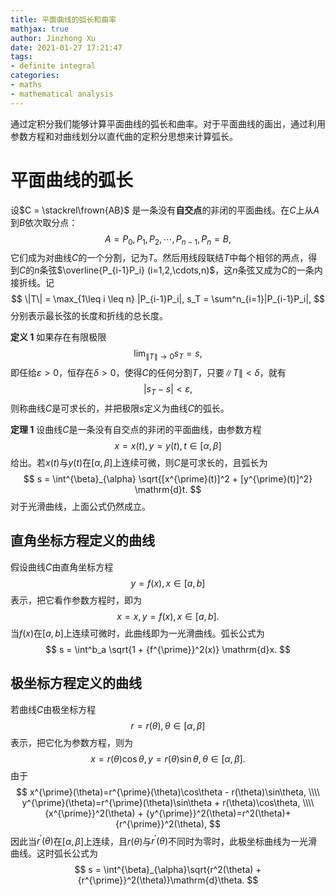 ```yaml
---
title: 平面曲线的弧长和曲率
mathjax: true
author: Jinzhong Xu
date: 2021-01-27 17:21:47
tags:
- definite integral
categories:
- maths
- mathematical analysis
---
```


通过定积分我们能够计算平面曲线的弧长和曲率。对于平面曲线的画出，通过利用参数方程和对曲线划分以直代曲的定积分思想来计算弧长。

<!--more-->

# 平面曲线的弧长

设$C = \stackrel\frown{AB}$ 是一条没有**自交点**的非闭的平面曲线。在$C$上从$A$到$B$依次取分点：
$$
A=P_0, P_1, P_2, \cdots, P_{n-1}, P_n = B,
$$
它们成为对曲线$C$的一个分割，记为$T$。然后用线段联结$T$中每个相邻的两点，得到$C$的$n$条弦$\overline{P_{i-1}P_i} (i=1,2,\cdots,n)$，这$n$条弦又成为$C$的一条内接折线。记
$$
\|T\| = \max_{1\leq i \leq n} |P_{i-1}P_i|, s_T = \sum^n_{i=1}|P_{i-1}P_i|,
$$
分别表示最长弦的长度和折线的总长度。

**定义 1**	如果存在有限极限
$$
\lim_{\|T\|\to 0}s_T = s,
$$
即任给$\varepsilon > 0$，恒存在$\delta > 0$，使得$C$的任何分割$T$，只要$\|T\| < \delta$，就有
$$
|s_T - s| < \varepsilon,
$$
则称曲线$C$是可求长的，并把极限$s$定义为曲线$C$的弧长。

**定理 1**	设曲线$C$是一条没有自交点的非闭的平面曲线，由参数方程
$$
x=x(t), y=y(t), t\in [\alpha, \beta]
$$
给出。若$x(t)$与$y(t)$在$[\alpha, \beta]$上连续可微，则$C$是可求长的，且弧长为
$$
s = \int^{\beta}_{\alpha} \sqrt{[x^{\prime}(t)]^2 + [y^{\prime}(t)]^2} \mathrm{d}t.
$$
对于光滑曲线，上面公式仍然成立。

## 直角坐标方程定义的曲线

假设曲线$C$由直角坐标方程
$$
y=f(x), x\in [a, b]
$$
表示，把它看作参数方程时，即为
$$
x=x, y=f(x),x\in[a,b].
$$
当$f(x)$在$[a,b]$上连续可微时，此曲线即为一光滑曲线。弧长公式为
$$
s = \int^b_a \sqrt{1 + {f^{\prime}}^2(x)} \mathrm{d}x.
$$

## 极坐标方程定义的曲线

若曲线$C$由极坐标方程
$$
r = r(\theta), \theta \in [\alpha, \beta]
$$
表示，把它化为参数方程，则为
$$
x = r(\theta)\cos \theta, y= r(\theta)\sin\theta, \theta\in[\alpha, \beta].
$$
由于
$$
x^{\prime}(\theta)=r^{\prime}(\theta)\cos\theta - r(\theta)\sin\theta, \\\\
y^{\prime}(\theta)=r^{\prime}(\theta)\sin\theta + r(\theta)\cos\theta, \\\\
{x^{\prime}}^2(\theta) + {y^{\prime}}^2(\theta)=r^2(\theta)+{r^{\prime}}^2(\theta),
$$
因此当$r^{\prime}(\theta)$在$[\alpha,\beta]$上连续，且$r(\theta)$与$r^{\prime}(\theta)$不同时为零时，此极坐标曲线为一光滑曲线。这时弧长公式为
$$
s = \int^{\beta}_{\alpha}\sqrt{r^2(\theta) + {r^{\prime}}^2(\theta)}\mathrm{d}\theta.
$$


